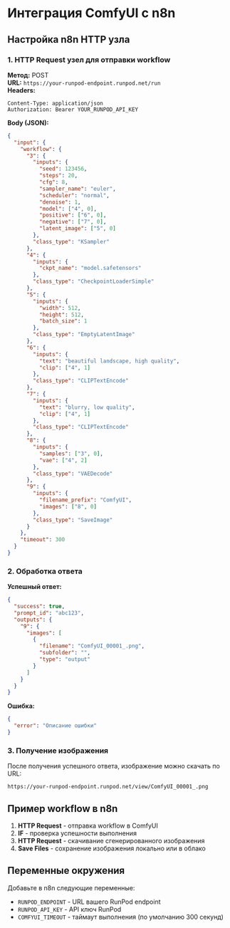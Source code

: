 # Интеграция ComfyUI с n8n

## Настройка n8n HTTP узла

### 1. HTTP Request узел для отправки workflow

**Метод:** POST  
**URL:** `https://your-runpod-endpoint.runpod.net/run`  
**Headers:**
```
Content-Type: application/json
Authorization: Bearer YOUR_RUNPOD_API_KEY
```

**Body (JSON):**
```json
{
  "input": {
    "workflow": {
      "3": {
        "inputs": {
          "seed": 123456,
          "steps": 20,
          "cfg": 8,
          "sampler_name": "euler",
          "scheduler": "normal",
          "denoise": 1,
          "model": ["4", 0],
          "positive": ["6", 0],
          "negative": ["7", 0],
          "latent_image": ["5", 0]
        },
        "class_type": "KSampler"
      },
      "4": {
        "inputs": {
          "ckpt_name": "model.safetensors"
        },
        "class_type": "CheckpointLoaderSimple"
      },
      "5": {
        "inputs": {
          "width": 512,
          "height": 512,
          "batch_size": 1
        },
        "class_type": "EmptyLatentImage"
      },
      "6": {
        "inputs": {
          "text": "beautiful landscape, high quality",
          "clip": ["4", 1]
        },
        "class_type": "CLIPTextEncode"
      },
      "7": {
        "inputs": {
          "text": "blurry, low quality",
          "clip": ["4", 1]
        },
        "class_type": "CLIPTextEncode"
      },
      "8": {
        "inputs": {
          "samples": ["3", 0],
          "vae": ["4", 2]
        },
        "class_type": "VAEDecode"
      },
      "9": {
        "inputs": {
          "filename_prefix": "ComfyUI",
          "images": ["8", 0]
        },
        "class_type": "SaveImage"
      }
    },
    "timeout": 300
  }
}
```

### 2. Обработка ответа

**Успешный ответ:**
```json
{
  "success": true,
  "prompt_id": "abc123",
  "outputs": {
    "9": {
      "images": [
        {
          "filename": "ComfyUI_00001_.png",
          "subfolder": "",
          "type": "output"
        }
      ]
    }
  }
}
```

**Ошибка:**
```json
{
  "error": "Описание ошибки"
}
```

### 3. Получение изображения

После получения успешного ответа, изображение можно скачать по URL:
```
https://your-runpod-endpoint.runpod.net/view/ComfyUI_00001_.png
```

## Пример workflow в n8n

1. **HTTP Request** - отправка workflow в ComfyUI
2. **IF** - проверка успешности выполнения
3. **HTTP Request** - скачивание сгенерированного изображения
4. **Save Files** - сохранение изображения локально или в облако

## Переменные окружения

Добавьте в n8n следующие переменные:
- `RUNPOD_ENDPOINT` - URL вашего RunPod endpoint
- `RUNPOD_API_KEY` - API ключ RunPod
- `COMFYUI_TIMEOUT` - таймаут выполнения (по умолчанию 300 секунд)
